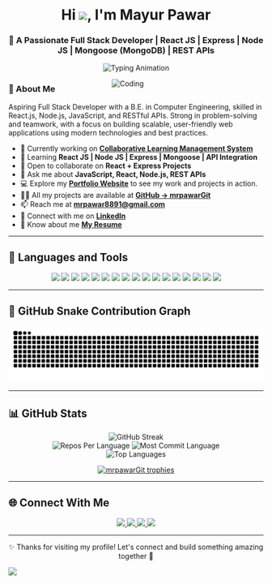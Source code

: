 <h1 align="center">Hi <img src="https://media.giphy.com/media/hvRJCLFzcasrR4ia7z/giphy.gif" width="30px">, I'm Mayur Pawar</h1>
<h3 align="center">🚀 A Passionate Full Stack Developer | React JS | Express | Node JS | Mongoose (MongoDB) | REST APIs</h3>

<p align="center">
  <img src="https://readme-typing-svg.herokuapp.com?size=22&center=true&vCenter=true&width=600&lines=Full+Stack+Developer;React+%7C+Node+%7C+MongoDB;Passionate+about+building+modern+web+apps" alt="Typing Animation" />
</p>

<img align="right" alt="Coding" width="300" src="https://media.tenor.com/rePDfDWO3XoAAAAd/hacking.gif" />

### 🧠 About Me
Aspiring Full Stack Developer with a B.E. in Computer Engineering, skilled in React.js, Node.js, JavaScript, and
RESTful APIs. Strong in problem-solving and teamwork, with a focus on building scalable, user-friendly web
applications using modern technologies and best practices.

- 🔭 Currently working on [**Collaborative Learning Management System**](https://github.com/mrpawarGit/Collaborative-Learning-Management-System-LMS-)  
- 🌱 Learning **React JS | Node JS | Express | Mongoose | API Integration**  
- 👯 Open to collaborate on **React + Express Projects**  
- 💬 Ask me about **JavaScript, React, Node.js, REST APIs**
- 💻 Explore my [**Portfolio Website**](https://mayur-pawar.vercel.app/) to see my work and projects in action.
- 👨‍💻 All my projects are available at [**GitHub → mrpawarGit**](https://github.com/mrpawarGit)  
- 📫 Reach me at **mrpawar8891@gmail.com**  
- 💼 Connect with me on [**LinkedIn**](https://www.linkedin.com/in/mayur-pawar-325735349/)  
- 📄 Know about me [**My Resume**](https://drive.google.com/file/d/1THH7ljNnptJE--dMAWJkQkm2JqTGwiKl/view)
---

## 🚀 Languages and Tools

<div align="center">

  <img src="https://img.shields.io/badge/React-20232A?style=for-the-badge&logo=react&logoColor=61DAFB" />
  <img src="https://img.shields.io/badge/Node.js-339933?style=for-the-badge&logo=nodedotjs&logoColor=white" />
  <img src="https://img.shields.io/badge/Express.js-000000?style=for-the-badge&logo=express&logoColor=white" />
  <img src="https://img.shields.io/badge/MongoDB-4EA94B?style=for-the-badge&logo=mongodb&logoColor=white" />
  <img src="https://img.shields.io/badge/TailwindCSS-06B6D4?style=for-the-badge&logo=tailwindcss&logoColor=white" />
  <img src="https://img.shields.io/badge/Redux-593D88?style=for-the-badge&logo=redux&logoColor=white" />
  <img src="https://img.shields.io/badge/Bootstrap-7952B3?style=for-the-badge&logo=bootstrap&logoColor=white" />
  <img src="https://img.shields.io/badge/JavaScript-F7DF1E?style=for-the-badge&logo=javascript&logoColor=black" />
  <img src="https://img.shields.io/badge/HTML5-E34F26?style=for-the-badge&logo=html5&logoColor=white" />
  <img src="https://img.shields.io/badge/CSS3-1572B6?style=for-the-badge&logo=css3&logoColor=white" />
  <img src="https://img.shields.io/badge/Firebase-FFCA28?style=for-the-badge&logo=firebase&logoColor=black" />
  <img src="https://img.shields.io/badge/Git-F05032?style=for-the-badge&logo=git&logoColor=white" />
  <img src="https://img.shields.io/badge/MySQL-00000F?style=for-the-badge&logo=mysql&logoColor=white" />
  <img src="https://img.shields.io/badge/Java-ED8B00?style=for-the-badge&logo=java&logoColor=white" />
  <img src="https://img.shields.io/badge/Spring_Boot-6DB33F?style=for-the-badge&logo=spring-boot&logoColor=white" />
  <img src="https://img.shields.io/badge/Vercel-000000?style=for-the-badge&logo=vercel&logoColor=white" />
  <img src="https://img.shields.io/badge/Netlify-00C7B7?style=for-the-badge&logo=netlify&logoColor=white" />

</div>

---

## 🐍 GitHub Snake Contribution Graph

<p align="center">
  <img src="https://raw.githubusercontent.com/mrpawarGit/mrpawarGit/output/github-contribution-grid-snake.svg" alt="Snake animation" />
</p>

---

## 📊 GitHub Stats

<p align="center">
  <!-- <img src="https://github-readme-stats.vercel.app/api?username=mrpawarGit&show_icons=true&theme=radical" alt="GitHub Stats" /> -->
  <!-- <br/> -->
  <img src="https://github-readme-streak-stats.herokuapp.com?user=mrpawarGit&theme=radical" alt="GitHub Streak" />
  <br/>
  <img src="http://github-profile-summary-cards.vercel.app/api/cards/repos-per-language?username=mrpawarGit&theme=radical" alt="Repos Per Language" />
  <img src="http://github-profile-summary-cards.vercel.app/api/cards/most-commit-language?username=mrpawarGit&theme=radical" alt="Most Commit Language" />
  <br/>
  <img src="https://github-readme-stats.vercel.app/api/top-langs/?username=mrpawarGit&layout=compact&theme=radical" alt="Top Languages" />
</p>

<p align="center"> 
  <a href="https://github.com/ryo-ma/github-profile-trophy">
    <img src="https://github-profile-trophy.vercel.app/?username=mrpawarGit&theme=radical" alt="mrpawarGit trophies" />
  </a> 
</p>

---

## 🌐 Connect With Me

<p align="center">
  <a href="https://linkedin.com/in/mayur-pawar-325735349" target="_blank">
    <img src="https://img.shields.io/badge/LinkedIn-Mayur%20Pawar-blue?style=for-the-badge&logo=linkedin&logoColor=white" />
  </a>
  <a href="mailto:mrpawar8891@gmail.com" target="_blank">
    <img src="https://img.shields.io/badge/Gmail-mrpawar8891@gmail.com-D14836?style=for-the-badge&logo=gmail&logoColor=white" />
  </a>
  <a href="https://twitter.com/realmayurpawar" target="_blank">
    <img src="https://img.shields.io/badge/Twitter-@realmayurpawar-1DA1F2?style=for-the-badge&logo=twitter&logoColor=white" />
  </a>
  <a href="https://www.hackerrank.com/realmayurpawar" target="_blank">
    <img src="https://img.shields.io/badge/HackerRank-MrPawar-2EC866?style=for-the-badge&logo=hackerrank&logoColor=white" />
  </a>
</p>

---

<p align="center">
  ✨ Thanks for visiting my profile! Let's connect and build something amazing together 🚀
</p>

<img src="https://raw.githubusercontent.com/Trilokia/Trilokia/379277808c61ef204768a61bbc5d25bc7798ccf1/bottom_header.svg" />
